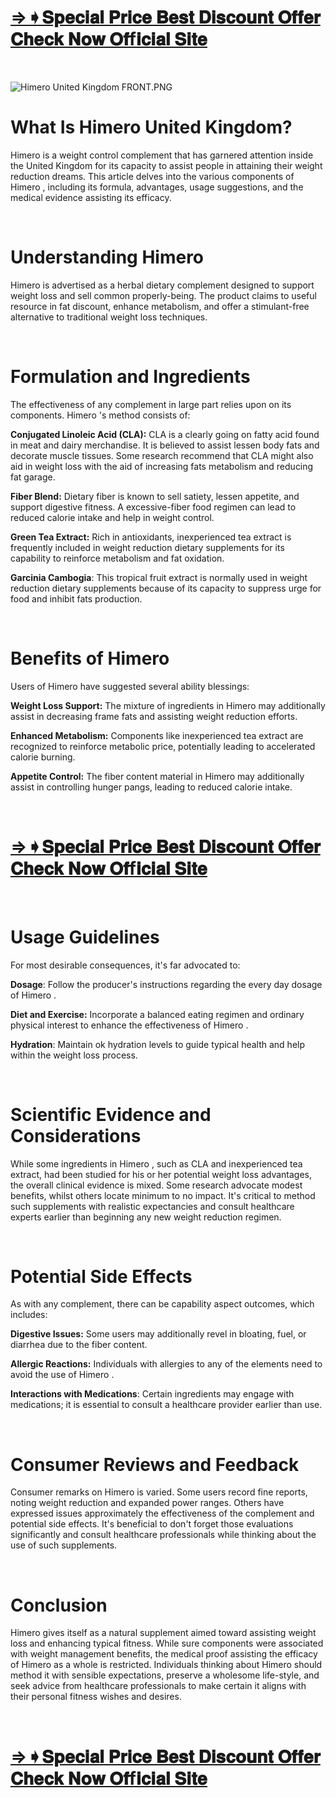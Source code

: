 <h1><a href="https://www.facebook.com/HimeroUnitedKingdom/">&rArr;➧𝐒𝐩𝐞𝐜𝐢𝐚𝐥 𝐏𝐫𝐢𝐜𝐞 𝐁𝐞𝐬𝐭 𝐃𝐢𝐬𝐜𝐨𝐮𝐧𝐭 𝐎𝐟𝐟𝐞𝐫 𝐂𝐡𝐞𝐜𝐤 𝐍𝐨𝐰 𝐎𝐟f𝐢𝐜𝐢𝐚𝐥 𝐒𝐢𝐭𝐞</a></h1>
<p>&nbsp;</p>
<p><img src="https://groups.google.com/group/himero-united-kingdom/attach/16fd42069b367/Himero%20United%20Kingdom%20FRONT.PNG?part=0.2&amp;view=1" alt="Himero United Kingdom FRONT.PNG" /></p>
<h1><strong>What Is Himero United Kingdom?</strong></h1>
<p>Himero is a weight control complement that has garnered attention inside the United Kingdom for its capacity to assist people in attaining their weight reduction dreams. This article delves into the various components of Himero , including its formula, advantages, usage suggestions, and the medical evidence assisting its efficacy.</p>
<p>&nbsp;</p>
<h1><strong>Understanding Himero</strong></h1>
<p>Himero is advertised as a herbal dietary complement designed to support weight loss and sell common properly-being. The product claims to useful resource in fat discount, enhance metabolism, and offer a stimulant-free alternative to traditional weight loss techniques.</p>
<p>&nbsp;</p>
<h1><strong>Formulation and Ingredients</strong></h1>
<p>The effectiveness of any complement in large part relies upon on its components. Himero 's method consists of:</p>
<p><strong>Conjugated Linoleic Acid (CLA):</strong> CLA is a clearly going on fatty acid found in meat and dairy merchandise. It is believed to assist lessen body fats and decorate muscle tissues. Some research recommend that CLA might also aid in weight loss with the aid of increasing fats metabolism and reducing fat garage.</p>
<p><strong>Fiber Blend:</strong> Dietary fiber is known to sell satiety, lessen appetite, and support digestive fitness. A excessive-fiber food regimen can lead to reduced calorie intake and help in weight control.</p>
<p><strong>Green Tea Extract:</strong> Rich in antioxidants, inexperienced tea extract is frequently included in weight reduction dietary supplements for its capability to reinforce metabolism and fat oxidation.</p>
<p><strong>Garcinia Cambogia</strong>: This tropical fruit extract is normally used in weight reduction dietary supplements because of its capacity to suppress urge for food and inhibit fats production.</p>
<p>&nbsp;</p>
<h1><strong>Benefits of Himero</strong></h1>
<p>Users of Himero have suggested several ability blessings:</p>
<p><strong>Weight Loss Support:</strong> The mixture of ingredients in Himero may additionally assist in decreasing frame fats and assisting weight reduction efforts.</p>
<p><strong>Enhanced Metabolism:</strong> Components like inexperienced tea extract are recognized to reinforce metabolic price, potentially leading to accelerated calorie burning.</p>
<p><strong>Appetite Control:</strong> The fiber content material in Himero may additionally assist in controlling hunger pangs, leading to reduced calorie intake.</p>
<p>&nbsp;</p>
<h1><a href="https://www.facebook.com/HimeroUnitedKingdom/">&rArr;➧𝐒𝐩𝐞𝐜𝐢𝐚𝐥 𝐏𝐫𝐢𝐜𝐞 𝐁𝐞𝐬𝐭 𝐃𝐢𝐬𝐜𝐨𝐮𝐧𝐭 𝐎𝐟𝐟𝐞𝐫 𝐂𝐡𝐞𝐜𝐤 𝐍𝐨𝐰 𝐎𝐟f𝐢𝐜𝐢𝐚𝐥 𝐒𝐢𝐭𝐞</a></h1>
<p>&nbsp;</p>
<h1><strong>Usage Guidelines</strong></h1>
<p>For most desirable consequences, it's far advocated to:</p>
<p><strong>Dosage</strong>: Follow the producer's instructions regarding the every day dosage of Himero .</p>
<p><strong>Diet and Exercise:</strong> Incorporate a balanced eating regimen and ordinary physical interest to enhance the effectiveness of Himero .</p>
<p><strong>Hydration</strong>: Maintain ok hydration levels to guide typical health and help within the weight loss process.</p>
<p>&nbsp;</p>
<h1><strong>Scientific Evidence and Considerations</strong></h1>
<p>While some ingredients in Himero , such as CLA and inexperienced tea extract, had been studied for his or her potential weight loss advantages, the overall clinical evidence is mixed. Some research advocate modest benefits, whilst others locate minimum to no impact. It's critical to method such supplements with realistic expectancies and consult healthcare experts earlier than beginning any new weight reduction regimen.</p>
<p>&nbsp;</p>
<h1><strong>Potential Side Effects</strong></h1>
<p>As with any complement, there can be capability aspect outcomes, which includes:</p>
<p><strong>Digestive Issues:</strong> Some users may additionally revel in bloating, fuel, or diarrhea due to the fiber content.</p>
<p><strong>Allergic Reactions:</strong> Individuals with allergies to any of the elements need to avoid the use of Himero .</p>
<p><strong>Interactions with Medications</strong>: Certain ingredients may engage with medications; it is essential to consult a healthcare provider earlier than use.</p>
<p>&nbsp;</p>
<h1><strong>Consumer Reviews and Feedback</strong></h1>
<p>Consumer remarks on Himero is varied. Some users record fine reports, noting weight reduction and expanded power ranges. Others have expressed issues approximately the effectiveness of the complement and potential side effects. It's beneficial to don't forget those evaluations significantly and consult healthcare professionals while thinking about the use of such supplements.</p>
<p>&nbsp;</p>
<h1><strong>Conclusion</strong></h1>
<p>Himero gives itself as a natural supplement aimed toward assisting weight loss and enhancing typical fitness. While sure components were associated with weight management benefits, the medical proof assisting the efficacy of Himero as a whole is restricted. Individuals thinking about Himero should method it with sensible expectations, preserve a wholesome life-style, and seek advice from healthcare professionals to make certain it aligns with their personal fitness wishes and desires.</p>
<p>&nbsp;</p>
<h1><a href="https://www.facebook.com/HimeroUnitedKingdom/">&rArr;➧𝐒𝐩𝐞𝐜𝐢𝐚𝐥 𝐏𝐫𝐢𝐜𝐞 𝐁𝐞𝐬𝐭 𝐃𝐢𝐬𝐜𝐨𝐮𝐧𝐭 𝐎𝐟𝐟𝐞𝐫 𝐂𝐡𝐞𝐜𝐤 𝐍𝐨𝐰 𝐎𝐟f𝐢𝐜𝐢𝐚𝐥 𝐒𝐢𝐭𝐞</a></h1>
